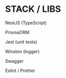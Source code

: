 # STACK / LIBS

NestJS (TypeScript)

PrismaORM

Jest (unit tests)

Winston (logger)

Swagger

Eslint / Prettier